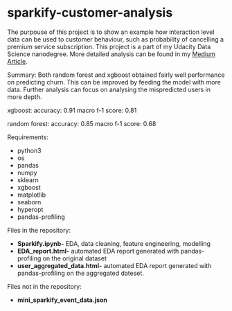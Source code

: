 # sparkify-customer-analysis

The purpouse of this project is to show an example how interaction level data can be used to customer behaviour, such as probability of cancelling a premium service subscription. This project is a part of my Udacity Data Science nanodegree. More detailed analysis can be found in my [Medium Article](https://medium.com/@jakubgajdul/churn-prediction-retain-and-attract-new-customers-d46909635713).

Summary:
Both random forest and xgboost obtained fairly well performance on predicting churn.
This can be improved by feeding the model with more data. Further analysis can focus on analysing the mispredicted users in more depth. 

xgboost:
accuracy: 0.91
macro f-1 score: 0.81

random forest:
accuracy: 0.85
macro f-1 score: 0.68

Requirements:
* python3
* os
* pandas
* numpy
* sklearn
* xgboost
* matplotlib
* seaborn 
* hyperopt
* pandas-profiling

Files in the repository:
* **Sparkify.ipynb-** EDA, data cleaning, feature engineering, modelling
* **EDA_report.html-** automated EDA report generated with pandas-profiling on the original dataset
* **user_aggregated_data.html-** automated EDA report generated with pandas-profiling on the aggregated dateset.

Files not in the repository:
* **mini_sparkify_event_data.json**

